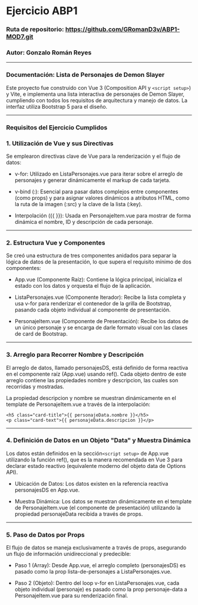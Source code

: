 # Ejercicio ABP1
### Ruta de repositorio: https://github.com/GRomanD3v/ABP1-MOD7.git
### Autor: Gonzalo Román Reyes

---
### Documentación: Lista de Personajes de Demon Slayer
Este proyecto fue construido con Vue 3 (Composition API y `<script setup>`) y Vite, e implementa una lista interactiva de personajes de Demon Slayer, cumpliendo con todos los requisitos de arquitectura y manejo de datos. La interfaz utiliza Bootstrap 5 para el diseño.

---

### Requisitos del Ejercicio Cumplidos

### 1. Utilización de Vue y sus Directivas
Se emplearon directivas clave de Vue para la renderización y el flujo de datos:

- v-for: Utilizado en ListaPersonajes.vue para iterar sobre el arreglo de personajes y generar dinámicamente el markup de cada tarjeta.

- v-bind (:): Esencial para pasar datos complejos entre componentes (como props) y para asignar valores dinámicos a atributos HTML, como la ruta de la imagen (:src) y la clave de la lista (:key).

- Interpolación ({{ }}): Usada en PersonajeItem.vue para mostrar de forma dinámica el nombre, ID y descripción de cada personaje.

---

### 2. Estructura Vue y Componentes

Se creó una estructura de tres componentes anidados para separar la lógica de datos de la presentación, lo que supera el requisito mínimo de dos componentes:

- App.vue (Componente Raíz): Contiene la lógica principal, inicializa el estado con los datos y orquesta el flujo de la aplicación.

- ListaPersonajes.vue (Componente Iterador): Recibe la lista completa y usa v-for para renderizar el contenedor de la grilla de Bootstrap, pasando cada objeto individual al componente de presentación.

- PersonajeItem.vue (Componente de Presentación): Recibe los datos de un único personaje y se encarga de darle formato visual con las clases de card de Bootstrap.

---

### 3. Arreglo para Recorrer Nombre y Descripción

El arreglo de datos, llamado personajesDS, está definido de forma reactiva en el componente raíz (App.vue) usando ref(). Cada objeto dentro de este arreglo contiene las propiedades nombre y descripcion, las cuales son recorridas y mostradas.

La propiedad descripcion y nombre se muestran dinámicamente en el template de PersonajeItem.vue a través de la interpolación:

```
<h5 class="card-title">{{ personajeData.nombre }}</h5>
<p class="card-text">{{ personajeData.descripcion }}</p>
```
---

### 4. Definición de Datos en un Objeto "Data" y Muestra Dinámica

Los datos están definidos en la sección`<script setup>` de App.vue utilizando la función ref(), que es la manera recomendada en Vue 3 para declarar estado reactivo (equivalente moderno del objeto data de Options API).

- Ubicación de Datos: Los datos existen en la referencia reactiva personajesDS en App.vue.

- Muestra Dinámica: Los datos se muestran dinámicamente en el template de PersonajeItem.vue (el componente de presentación) utilizando la propiedad personajeData recibida a través de props.

---

### 5. Paso de Datos por Props

El flujo de datos se maneja exclusivamente a través de props, asegurando un flujo de información unidireccional y predecible:

- Paso 1 (Array): Desde App.vue, el arreglo completo (personajesDS) es pasado como la prop lista-de-personajes a ListaPersonajes.vue.

- Paso 2 (Objeto): Dentro del loop v-for en ListaPersonajes.vue, cada objeto individual (personaje) es pasado como la prop personaje-data a PersonajeItem.vue para su renderización final.
